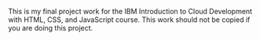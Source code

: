 This is my final project work for the IBM Introduction to Cloud Development with HTML, CSS, and JavaScript course. This work should not be copied if you are doing this project. 
